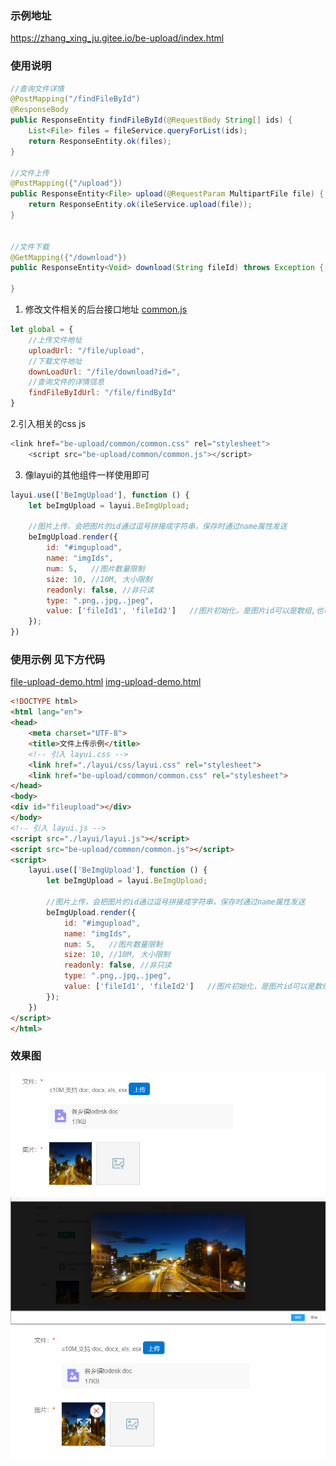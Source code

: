 ### 示例地址
https://zhang_xing_ju.gitee.io/be-upload/index.html
### 使用说明
```java
//查询文件详情
@PostMapping("/findFileById")
@ResponseBody
public ResponseEntity findFileById(@RequestBody String[] ids) {
    List<File> files = fileService.queryForList(ids);
    return ResponseEntity.ok(files);
}

//文件上传
@PostMapping({"/upload"})
public ResponseEntity<File> upload(@RequestParam MultipartFile file) {
    return ResponseEntity.ok(ileService.upload(file));
}


//文件下载
@GetMapping({"/download"})
public ResponseEntity<Void> download(String fileId) throws Exception {
 
}
```


1. 修改文件相关的后台接口地址
[common.js](layui_exts%2Fbe-upload%2Fcommon%2Fcommon.js)
```js
let global = {
    //上传文件地址
    uploadUrl: "/file/upload",
    //下载文件地址
    downLoadUrl: "/file/download?id=",
    //查询文件的详情信息
    findFileByIdUrl: "/file/findById"
}
```
2.引入相关的css js

```js
<link href="be-upload/common/common.css" rel="stylesheet">
    <script src="be-upload/common/common.js"></script>
```

3. 像layui的其他组件一样使用即可
```js
layui.use(['BeImgUpload'], function () {
    let beImgUpload = layui.BeImgUpload;

    //图片上传，会把图片的id通过逗号拼接成字符串，保存时通过name属性发送
    beImgUpload.render({
        id: "#imgupload",
        name: "imgIds",
        num: 5,   //图片数量限制
        size: 10, //10M, 大小限制
        readonly: false, //非只读
        type: ".png,.jpg,.jpeg",
        value: ['fileId1', 'fileId2']   //图片初始化，是图片id可以是数组,也可以是以,拼接的字符串
    });
})
```


### 使用示例 见下方代码
[file-upload-demo.html](file-upload-demo.html)
[img-upload-demo.html](img-upload-demo.html)

```html
<!DOCTYPE html>
<html lang="en">
<head>
    <meta charset="UTF-8">
    <title>文件上传示例</title>
    <!-- 引入 layui.css -->
    <link href="./layui/css/layui.css" rel="stylesheet">
    <link href="be-upload/common/common.css" rel="stylesheet">
</head>
<body>
<div id="fileupload"></div>
</body>
<!-- 引入 layui.js -->
<script src="./layui/layui.js"></script>
<script src="be-upload/common/common.js"></script>
<script>
    layui.use(['BeImgUpload'], function () {
        let beImgUpload = layui.BeImgUpload;

        //图片上传，会把图片的id通过逗号拼接成字符串，保存时通过name属性发送
        beImgUpload.render({
            id: "#imgupload",
            name: "imgIds",
            num: 5,   //图片数量限制
            size: 10, //10M, 大小限制
            readonly: false, //非只读
            type: ".png,.jpg,.jpeg",
            value: ['fileId1', 'fileId2']   //图片初始化，是图片id可以是数组,也可以是以,拼接的字符串
        });
    })
</script>
</html>
```
### 效果图
![img.png](img%2Fimg.png)
![img_1.png](img%2Fimg_1.png)
![img_2.png](img%2Fimg_2.png)